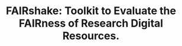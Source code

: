 ---
authors: Clarke DJB, Wang L, Jones A, Wojciechowicz ML, Torre D, Jagodnik KM, Jenkins
  SL, McQuilton P, Flamholz Z, Silverstein MC, Schilder BM, Robasky K, Castillo C,
  Idaszak R, Ahalt SC, Williams J, Schurer S, Cooper DJ, de Miranda Azevedo R, Klenk
  JA, Haendel MA, Nedzel J, Avillach P, Shimoyama ME, Harris RM, Gamble M, Poten R,
  Charbonneau AL, Larkin J, Brown CT, Bonazzi VR, Dumontier MJ, Sansone SA, Ma'ayan
  A
carousel: false
doi: 10.1016/j.cels.2019.09.011
featured: false
issue: '5'
journal: Cell systems
keywords: '["Online Systems", "Information Dissemination", "Health Resources", "Internet",
  "Humans"]'
landmark: false
layout: '@/layouts/Publication.astro'
page: 417-421
pmcid: PMC7316196
pmid: 31677972
title: 'FAIRshake: Toolkit to Evaluate the FAIRness of Research Digital Resources.'
tool_id: 4b13395c-45b7-5911-b255-527934471945
volume: '9'
year: 2019
---